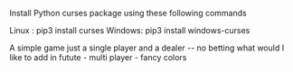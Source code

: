 Install Python curses package using these following commands

Linux : pip3 install curses 
Windows: pip3 install windows-curses

A simple game just a single player and a dealer -- no betting 
what would I like to add in futute - multi player - fancy colors 
